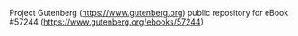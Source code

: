 Project Gutenberg (https://www.gutenberg.org) public repository for
eBook #57244 (https://www.gutenberg.org/ebooks/57244)
